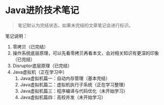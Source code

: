 # Java进阶技术笔记

> 笔记默认为完结状态，如果未完结的文章笔记会进行标识。

笔记说明：

1. 零拷贝（已完结）
1. 操作系统底层原理，可以先看零拷贝再看本文，会对相关知识有更深的印象（已完结）
1. Disruptor底层原理（已完结）
1. Java虚拟机（正在学习中）
   1. Java虚拟机篇一：自动内存管理（基本完结）
   1. Java虚拟机篇二：虚拟机执行子系统（正在学习整理）
   1. Java虚拟机篇三：程序编译与代码优化（未开始学习）
   1. Java虚拟机篇四：高校并发（未开始学习）
